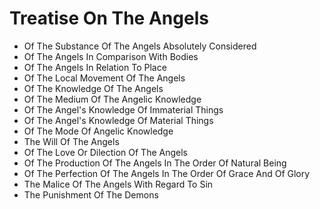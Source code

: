 # Treatise On The Angels

* Of The Substance Of The Angels Absolutely Considered
* Of The Angels In Comparison With Bodies
* Of The Angels In Relation To Place
* Of The Local Movement Of The Angels
* Of The Knowledge Of The Angels
* Of The Medium Of The Angelic Knowledge
* Of The Angel's Knowledge Of Immaterial Things
* Of The Angel's Knowledge Of Material Things
* Of The Mode Of Angelic Knowledge
* The Will Of The Angels
* Of The Love Or Dilection Of The Angels
* Of The Production Of The Angels In The Order Of Natural Being
* Of The Perfection Of The Angels In The Order Of Grace And Of Glory
* The Malice Of The Angels With Regard To Sin
* The Punishment Of The Demons